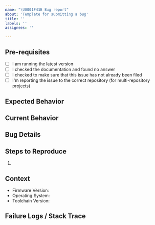 ```yaml
---
name: "\U0001F41B Bug report"
about: 'Template for submitting a bug'
title: ''
labels: ''
assignees: ''

---
```


## Pre-requisites
<!-- Please answer the following questions for yourself before submitting an issue. YOU MAY DELETE THE PREREQUISITES SECTION. -->

- [ ] I am running the latest version
- [ ] I checked the documentation and found no answer
- [ ] I checked to make sure that this issue has not already been filed
- [ ] I'm reporting the issue to the correct repository (for multi-repository projects)

## Expected Behavior
<!-- Please describe the behavior you are expecting -->

## Current Behavior
<!-- What is the current behavior? -->

## Bug Details

## Steps to Reproduce
<!-- Please provide detailed steps for reproducing the issue-->

1.

## Context
<!-- Please provide any relevant information about your setup. This is important in case the issue is not reproducible except for under certain conditions. -->

* Firmware Version:
* Operating System:
* Toolchain Version:

## Failure Logs / Stack Trace
<!-- Please include any relevant log snippets or files here. -->
